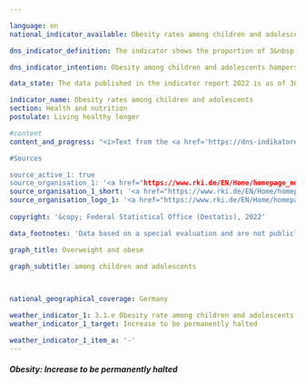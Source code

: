 ```yaml
---

language: en    
national_indicator_available: Obesity rates among children and adolescents    

dns_indicator_definition: The indicator shows the proportion of 3&nbsp;to 10-year-olds and of 11&nbsp;to 17-year-olds affected by obesity.    

dns_indicator_intention: Obesity among children and adolescents hampers age-appropriate development in those age groups. Exclusion and social withdrawal are the consequences, leading in turn to additional health as well as social problems. A high percentage of the children and adolescents who are already obese will continue to suffer from obesity as adults. For this reason, the proportion of obese children and adolescents in Germany should not increase any further.<br>    

data_state: The data published in the indicator report 2022 is as of 30.11.2022. The data shown on this platform is updated regularly, so that more current data may be available online than published in the <a href="https://dns-indikatoren.de/assets/publications/reports/en/2022.pdf">indicator report 2022</a>.    

indicator_name: Obesity rates among children and adolescents    
section: Health and nutrition    
postulate: Living healthy longer    

#content     
content_and_progress: "<i>Text from the <a href='https://dns-indikatoren.de/assets/publications/reports/en/2022.pdf'>Indicator Report 2022&nbsp;</a></i><br><br>The body mass index (<abbr title='Body Mass Index'>BMI</abbr>) is a benchmark that is used to identify excess weight and especially obesity. It is calculated by dividing the body weight in kilograms by the square of an individual’s height in metres (<abbr title='Kilogram per square meter'>kg/m²</abbr>). This calculation does not take account of age- and gender-specific differences or of an individual’s body mass composition. Since the ratio of height to weight constantly changes in children and adolescents, there is no single threshold value for all age groups for the classification of excess weight and obesity. Excess weight and obesity among children and adolescents are defined by using an individual’s age and gender to compare his or her <abbr title='Body Mass Index'>BMI</abbr> with those of a predefined reference population. The percentile reference values proposed by Katrin Kromeyer-Hauschild are used as a comparison, as recommended by the Childhood Obesity Federation (AGA). In this method, children and adolescents are said to be overweight if their <abbr title='Body Mass Index'>BMI</abbr> is above the 90th age and gender-specific percentile of the reference population (> P90), that is to say if they fall within the range of those 10% of the reference group with the highest BMIs. A <abbr title='Body Mass Index'>BMI</abbr> above the 97th percentile of the reference population (i.e. as high as the 3% of children and adolescents with the highest BMIs) is classified as obesity (> P97). For example, girls and boys aged three with a <abbr title='Body Mass Index'>BMI</abbr> of 18.8 <abbr title='Kilogram per square meter'>kg/m²</abbr> are considered to be obese. These reference values are based on details of body size and weight that were recorded between 1985&nbsp;and 1998&nbsp;in various regions of Germany, using different methods.<br><br>The data for the indicator was collected by the Robert Koch Institute. The German Health Interview and Examination Survey for Children and Adolescents (<abbr title='Study on the health of children and adolescents in Germany'>KiGGS</abbr>) for the period 2003&nbsp;to 2006&nbsp;delivered the first nationwide representative findings. Comparable measurement data are available for the period from 2014&nbsp;to 2017&nbsp;from the second follow-up of the <abbr title='Study on the health of children and adolescents in Germany'>KiGGS</abbr> study (<abbr title='Study on the health of children and adolescents in Germany'>KiGGS</abbr> Wave 2). To allow proper data comparison, the findings were standardised on the basis of extrapolated population data for 31&nbsp;December 2015.<br><br>For the 2014-2017&nbsp;period, 3.9% of the 3&nbsp;to 10-year-olds and 8.0% of the 11&nbsp;to 17-year-olds were classed as obese. While there were no differences between the sexes in the 3-10&nbsp;age group, the rates for the 11&nbsp;to 17-year-olds were 7.2% for girls and 8.7% for boys. In the period from 2003&nbsp;to 2006, the proportion of 3&nbsp;to 10-year-olds with obesity was about 5.2%; among the 11&nbsp;to 17-year-olds, it was about 8.3%. In that period too, girls and boys in the 3-10&nbsp;age group were equally affected. The figure for the 11-17&nbsp;age group broke down into 8.2% of the girls and 8.4% of the boys. The obesity rate has therefore fallen more sharply among 3&nbsp;to 10-year-olds than in the 11-17&nbsp;age group. While it fell by 1.0&nbsp;percentage points among girls aged 11&nbsp;to 17, it showed a slight increase of 0.3&nbsp;of a percentage point among boys in that age group.<br><br>The percentage of overweight 11-17-year-olds (> P90) had not changed substantially since the 2003-2006&nbsp;period, showing a decline of 0.6&nbsp;of a percentage point to 12.3% in the 3-10&nbsp;age group and an increase of 0.6&nbsp;of a percentage point to 18.7% among 11&nbsp;to 17-year-olds.<br><br>Key factors in becoming overweight are nutrition and exercise habits, which vary considerably when the findings are examined in the light of socio-economic status (<abbr title='Socioeconomic status'>SES</abbr>). The findings of <abbr title='Study on the health of children and adolescents in Germany'>KiGGS</abbr> Wave 2&nbsp;confirm that 3&nbsp;to 17-year-olds with a low socio-economic status more often have an unhealthy diet and more rarely take part in sport than their contemporaries with a higher socio-economic status. The risk of excess weight and obesity among 3&nbsp;to 17-year-olds with a low socio-economic status are about three to four times greater than in the high status group; each group comprises about 20% of the sample population.    

#Sources    

source_active_1: true
source_organisation_1: '<a href="https://www.rki.de/EN/Home/homepage_node.html">Robert Koch Institute</a>'
source_organisation_1_short: '<a href="https://www.rki.de/EN/Home/homepage_node.html">Robert Koch Institute</a>'
source_organisation_logo_1: '<a href="https://www.rki.de/EN/Home/homepage_node.html"><img src="https://dnsUpgradeEnvironment.github.io/dns-indicators/en/public/OrgImgDe/rki.png" alt="Robert Koch Institute" title=" Click here to visit the homepage of the organizationRobert Koch Institute" style="height:60px; width:148px; border: transparent"/></a>'
    
copyright: '&copy; Federal Statistical Office (Destatis), 2022'    

data_footnotes: 'Data based on a special evaluation and are not publicly available.<br>• The data is age-standardised prevalences (population status: 31&nbsp;December 2015).'    

graph_title: Overweight and obese    

graph_subtitle: among children and adolescents    

        

national_geographical_coverage: Germany    

weather_indicator_1: 3.1.e Obesity rate among children and adolescents
weather_indicator_1_target: Increase to be permanently halted

weather_indicator_1_item_a: '-'    
---
```



<div>
  <div class="my-header">
    <h5>Obesity: Increase to be permanently halted
    </h5>
  </div>
  <div class="my-header-note">
  </div>
</div>